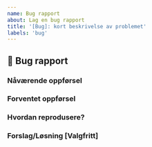 ```yaml
---
name: Bug rapport
about: Lag en bug rapport
title: '[Bug]: kort beskrivelse av problemet'
labels: 'bug'
---
```


## 🐛 Bug rapport

### Nåværende oppførsel

### Forventet oppførsel

### Hvordan reprodusere?

### Forslag/Løsning [Valgfritt]
